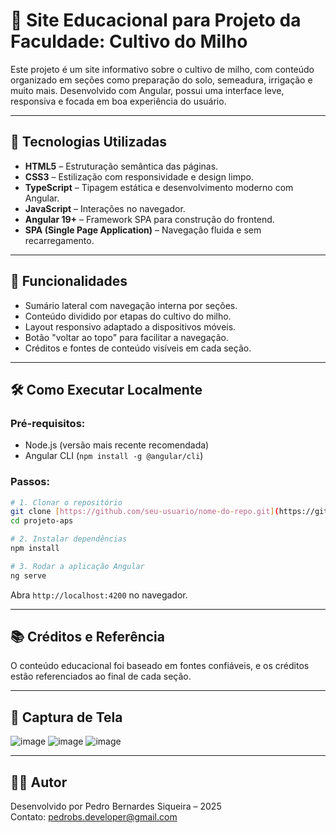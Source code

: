 
# 🌽 Site Educacional para Projeto da Faculdade: Cultivo do Milho

Este projeto é um site informativo sobre o cultivo de milho, com conteúdo organizado em seções como preparação do solo, semeadura, irrigação e muito mais. Desenvolvido com Angular, possui uma interface leve, responsiva e focada em boa experiência do usuário.

---

## 🚀 Tecnologias Utilizadas

- **HTML5** – Estruturação semântica das páginas.
- **CSS3** – Estilização com responsividade e design limpo.
- **TypeScript** – Tipagem estática e desenvolvimento moderno com Angular.
- **JavaScript** – Interações no navegador.
- **Angular 19+** – Framework SPA para construção do frontend.
- **SPA (Single Page Application)** – Navegação fluida e sem recarregamento.

---

## 🧩 Funcionalidades

- Sumário lateral com navegação interna por seções.
- Conteúdo dividido por etapas do cultivo do milho.
- Layout responsivo adaptado a dispositivos móveis.
- Botão "voltar ao topo" para facilitar a navegação.
- Créditos e fontes de conteúdo visíveis em cada seção.

---

## 🛠️ Como Executar Localmente

### Pré-requisitos:
- Node.js (versão mais recente recomendada)
- Angular CLI (`npm install -g @angular/cli`)

### Passos:
```bash
# 1. Clonar o repositório
git clone [https://github.com/seu-usuario/nome-do-repo.git](https://github.com/Pedro-B-Siqueira/projeto-aps.git)
cd projeto-aps

# 2. Instalar dependências
npm install

# 3. Rodar a aplicação Angular
ng serve
```

Abra `http://localhost:4200` no navegador.

---

## 📚 Créditos e Referência

O conteúdo educacional foi baseado em fontes confiáveis, e os créditos estão referenciados ao final de cada seção.

---

## 📸 Captura de Tela

![image](https://github.com/user-attachments/assets/b9249db6-f0dd-47ce-be0e-ea8f0d75c39b)
![image](https://github.com/user-attachments/assets/74b740fc-6bf0-4e78-a681-f45e373dda15)
![image](https://github.com/user-attachments/assets/aee64f15-7073-4db6-afde-e7358dc1804e)

---

## 🧑‍💻 Autor

Desenvolvido por Pedro Bernardes Siqueira – 2025  
Contato: pedrobs.developer@gmail.com
